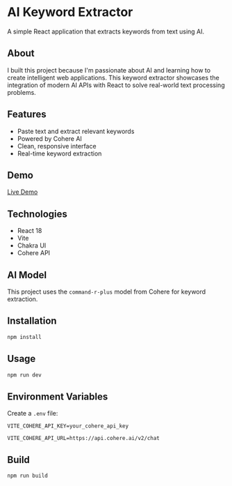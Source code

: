 # AI Keyword Extractor

A simple React application that extracts keywords from text using AI.

## About

I built this project because I'm passionate about AI and learning how to create intelligent web applications. This keyword extractor showcases the integration of modern AI APIs with React to solve real-world text processing problems.

## Features

- Paste text and extract relevant keywords
- Powered by Cohere AI
- Clean, responsive interface
- Real-time keyword extraction

## Demo

[Live Demo](https://ai-keyword-extractor-react.netlify.app/)

## Technologies

- React 18
- Vite
- Chakra UI
- Cohere API

## AI Model

This project uses the `command-r-plus` model from Cohere for keyword extraction.

## Installation

```bash
npm install
```

## Usage

```bash
npm run dev
```

## Environment Variables

Create a `.env` file:

```
VITE_COHERE_API_KEY=your_cohere_api_key
```

```
VITE_COHERE_API_URL=https://api.cohere.ai/v2/chat
```

## Build

```bash
npm run build
```

